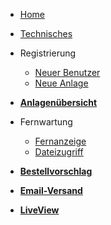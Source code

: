 * [Home](/)

* [Technisches](technical)  

* Registrierung
    * [Neuer Benutzer](newUser)
    * [Neue Anlage](newSystem)

* [**Anlagenübersicht**](overview)  

* Fernwartung
    * [Fernanzeige](vnc)
    * [Dateizugriff](ftp)

* [**Bestellvorschlag**](order)  

* [**Email-Versand**](email)

* [**LiveView**](liveview)


